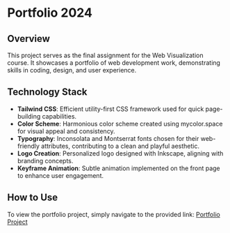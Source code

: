 # Portfolio 2024

## Overview

This project serves as the final assignment for the Web Visualization course. It showcases a portfolio of web development work, demonstrating skills in coding, design, and user experience.

## Technology Stack

- **Tailwind CSS**: Efficient utility-first CSS framework used for quick page-building capabilities.
- **Color Scheme**: Harmonious color scheme created using mycolor.space for visual appeal and consistency.
- **Typography**: Inconsolata and Montserrat fonts chosen for their web-friendly attributes, contributing to a clean and playful aesthetic.
- **Logo Creation**: Personalized logo designed with Inkscape, aligning with branding concepts.
- **Keyframe Animation**: Subtle animation implemented on the front page to enhance user engagement.

## How to Use

To view the portfolio project, simply navigate to the provided link:
[Portfolio Project](https://portfolio-fannyrenko-82531f7557548b8f7029c978980a4faa1466e7e617.gitlab.io/dist/index.html)


